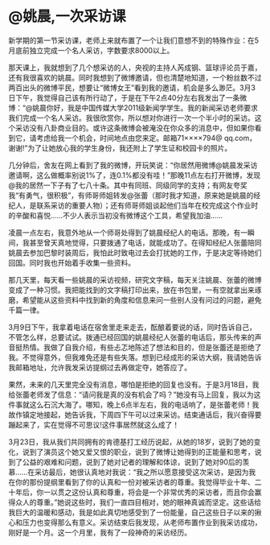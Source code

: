 # @姚晨,一次采访课

新学期的第一节采访课，老师上来就布置了一个让我们意想不到的特殊作业：在5月底前独立完成一个名人采访，字数要求8000以上。

那天课上，我就想到了几个想采访的人，央视的主持人芮成钢、篮球评论员于嘉，还有我很喜欢的姚晨。同时我想到了微博邀请，但也清楚地知道，一个粉丝数不过两百出头的微博平民，想要让“微博女王”看到我的邀请，机会是多么渺茫。3月3日下午，我觉得自己该有所行动了，于是在下午2点40分左右我发出了一条微博：“@姚晨你好，我是中国传媒大学2011级新闻学学生。我的新闻采访老师要求我们完成一个名人采访。我很欣赏你，所以想对你进行一次一个半小时的采访。这个采访没有八卦商业目的。或许这条微博会被淹没在你众多的消息中，但如果你看到它，请考虑给我一个机会，时间地点由您来定。邮箱71××××794@ qq.com，谢谢!”为了让她放心我的学生身份，我还附上了学生证和校园卡的照片。

几分钟后，舍友在网上看到了我的微博，开玩笑说：“你居然用微博@姚晨发采访邀请啊，这么做概率别说1%了，连0.1%都没有哇！”那晚11点左右打开微博，发现@我的居然一下子有了七八十条。其中有同班、同级同学的支持；有网友夸奖我“有勇气，很积极”，有师哥师姐转发@张蕾（那时我才知道，原来她是姚晨的经纪人，是联系采访的重要人物）；还有师哥师姐谈起他们当年在校完成这个作业时的辛酸和喜悦……不少人表示当初没有微博这个工具，希望我加油……

凌晨一点左右，我意外地从一个师哥处得到了姚晨经纪人的电话。那晚，有一瞬间，我甚至曾天真地觉得，只要拨通了电话，就能成功了。在得知经纪人张蕾陪同姚晨去参加巴黎时装周后，我怕此时致电过去会打扰她的工作，于是决定等待她们回国。同时我也开始着手收集一些资料。

那几天里，每天看一些姚晨的采访视频，研究文字稿，每天关注姚晨、张蕾的微博变成了一种习惯。我把能找到的文字稿打印出来，放在书包里，一有空就拿出来琢磨，希望能从这些资料中找到新的角度和信息来问一些别人没有问过的问题，避免千篇一律。

3月9日下午，我拿着电话在宿舍里走来走去，酝酿着要说的话，同时告诉自己，不管怎么样，总要试试。拨通已经回国的姚晨经纪人张蕾的电话后，那头传来的声音挺热情。我做了自我介绍，有些忐忑地陈述了想法和目的，但是张蕾还是拒绝了我。不觉得意外，但我难免还是有些失落。想到已经成形的采访大纲，我请她告诉我邮箱地址，允许我发采访提纲过去再做定夺，她答应了。

果然，未来的几天里完全没有消息，哪怕是拒绝的回复也没有。于是3月18目，我给张蕾老师发了信息：“请问我是真的没有机会了吗？”她没有马上回复，我以为这件事就这么石沉大海了。哪知，晚上6点半左右，我的电话响了，是张蕾老师！我故作镇定地接起，她告诉我，下周四下午可以过来采访。结束通话后，我兴奋得要蹦起来了，实在觉得不可思议!这件事居然就这么成了！

3月23日，我从我们共同拥有的肯德基打工经历说起，从她的18岁，说到了她的变化，说到了演员这个她又爱又恨的职业，说到了微博让她得到的正能量和思考，说到了公益的艰难和问题，说到了她对记者的理解和体谅，说到了她对90后的羡慕……在采访最后，她很认真地对我说：“我之所以愿意接受这次采访，是因为我在你的那份提纲里看到了你的认真和一份对被采访者的尊重。我觉得毕业十年、二十年后，你一以贯之这份认真和尊重，将会是一个非常优秀的采访者，而且你会赢得众人的尊重。”她说这些时，我们一直四目相对，她的眼神真诚而坚定。这些话给我巨大的温暖和感动，我是如此真切地感受到了一份能量，自己这些日子以来的揪心和压力也变得那么有意义。采访结束后我发现，从老师布置作业到我采访成功，刚好是一个月。这一个月里，我有了一段神奇的采访经历。